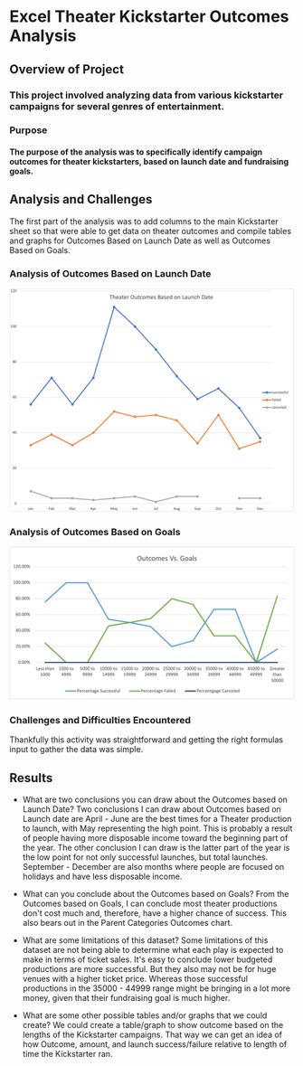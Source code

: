 # Excel Theater Kickstarter Outcomes Analysis

## Overview of Project
### This project involved analyzing data from various kickstarter campaigns for several genres of entertainment.

### Purpose
#### The purpose of the analysis was to specifically identify campaign outcomes for theater kickstarters, based on launch date and fundraising goals.

## Analysis and Challenges
The first part of the analysis was to add columns to the main Kickstarter sheet so that were able to get data on theater outcomes and compile tables and graphs for Outcomes Based on Launch Date as well as Outcomes Based on Goals. 

### Analysis of Outcomes Based on Launch Date
![Theater Outcomes vs. Launch](Theater_Outcomes_vs_Launch.png)
### Analysis of Outcomes Based on Goals
![Outcomes vs. Goals](Outcomes_vs_Goals.png)
### Challenges and Difficulties Encountered
Thankfully this activity was straightforward and getting the right formulas input to gather the data was simple. 

## Results

- What are two conclusions you can draw about the Outcomes based on Launch Date?
Two conclusions I can draw about Outcomes based on Launch date are April - June are the best times for a Theater production to launch, with May representing the high point. This is probably a result of people having more disposable income toward the beginning part of the year. The other conclusion I can draw is the latter part of the year is the low point for not only successful launches, but total launches. September - December are also months where people are focused on holidays and have less disposable income. 

- What can you conclude about the Outcomes based on Goals?
From the Outcomes based on Goals, I can conclude most theater productions don't cost much and, therefore, have a higher chance of success. This also bears out in the Parent Categories Outcomes chart. 

- What are some limitations of this dataset?
Some limitations of this dataset are not being able to determine what each play is expected to make in terms of ticket sales. It's easy to conclude lower budgeted productions are more successful. But they also may not be for huge venues with a higher ticket price. Whereas those successful productions in the 35000 - 44999 range might be bringing in a lot more money, given that their fundraising goal is much higher. 

- What are some other possible tables and/or graphs that we could create?
We could create a table/graph to show outcome based on the lengths of the Kickstarter campaigns. That way we can get an idea of how Outcome, amount, and launch success/failure relative to length of time the Kickstarter ran. 

